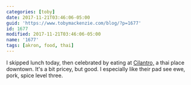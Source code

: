 ```yaml
---
categories: [toby]
date: 2017-11-21T03:46:06-05:00
guid: 'https://www.tobymackenzie.com/blog/?p=1677'
id: 1677
modified: 2017-11-21T03:46:06-05:00
name: '1677'
tags: [akron, food, thai]
---
```


I skipped lunch today, then celebrated by eating at [Cilantro,](http://cilantrothai.com/) a thai place downtown.  It's a bit pricey, but good.  I especially like their pad see ewe, pork, spice level three.
